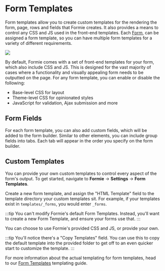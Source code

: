 # Form Templates
Form templates allow you to create custom templates for the rendering the form, page, rows and fields that Formie creates. It also provides a means to control any CSS and JS used in the front-end templates. Each [Form](docs:developers/form), can be assigned a form template, so you can have multiple form templates for a variety of different requirements.

<img src="https://verbb.imgix.net/plugins/formie/formie-templates.png" />

By default, Formie comes with a set of front-end templates for your form, which also include CSS and JS. This is designed for the vast majority of cases where a functionality and visually appealing form needs to be outputted on the page. For any form template, you can enable or disable the following:

- Base-level CSS for layout
- Theme-level CSS for opinionated styles
- JavaScript for validation, Ajax submission and more

## Form Fields
For each form template, you can also add custom fields, which will be added to the form builder. Similar to other elements, you can include group fields into tabs. Each tab will appear in the order you specify on the form builder.


## Custom Templates
You can provide your own custom templates to control every aspect of the form's output. To get started, navigate to **Formie** → **Settings** → **Form Templates**.

Create a new form template, and assign the "HTML Template" field to the template directory your custom templates sit. For example, if your templates exist in `templates/_forms`, you would enter `_forms`.

:::tip
You can't modify Formie's default Form Templates. Instead, you'll want to create a new Form Template, and ensure your forms use that.
:::

You can choose to use Formie's provided CSS and JS, or provide your own.

:::tip
You'll notice there's a "Copy Templates" field. You can use this to copy the default template into the provided folder to get off to an even quicker start to customize the template.
:::

For more information about the actual templating for form templates, head to our [Form Templates](docs:template-guides/form-templates) templating guide.

